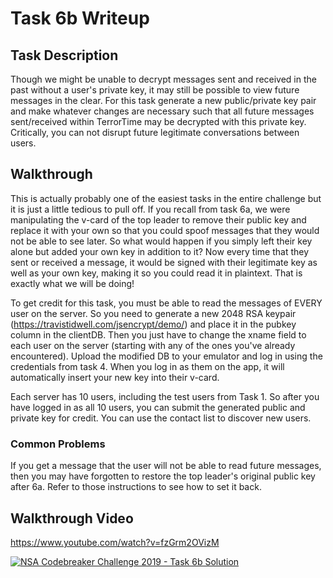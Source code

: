 # Task 6b Writeup

## Task Description

Though we might be unable to decrypt messages sent and received in the past without a user's private key, it may still be possible to view future messages in the clear. For this task generate a new public/private key pair and make whatever changes are necessary such that all future messages sent/received within TerrorTime may be decrypted with this private key. Critically, you can not disrupt future legitimate conversations between users.

## Walkthrough

This is actually probably one of the easiest tasks in the entire challenge but it is just a little tedious to pull off. If you recall from task 6a, we were manipulating the v-card of the top leader to remove their public key and replace it with your own so that you could spoof messages that they would not be able to see later. So what would happen if you simply left their key alone but added your own key in addition to it? Now every time that they sent or received a message, it would be signed with their legitimate key as well as your own key, making it so you could read it in plaintext. That is exactly what we will be doing!

To get credit for this task, you must be able to read the messages of EVERY user on the server. So you need to generate a new 2048 RSA keypair (https://travistidwell.com/jsencrypt/demo/) and place it in the pubkey column in the clientDB. Then you just have to change the xname field to each user on the server (starting with any of the ones you've already encountered). Upload the modified DB to your emulator and log in using the credentials from task 4. When you log in as them on the app, it will automatically insert your new key into their v-card.

Each server has 10 users, including the test users from Task 1. So after you have logged in as all 10 users, you can submit the generated public and private key for credit. You can use the contact list to discover new users.

### Common Problems

If you get a message that the user will not be able to read future messages, then you may have forgotten to restore the top leader's original public key after 6a. Refer to those instructions to see how to set it back.

## Walkthrough Video
https://www.youtube.com/watch?v=fzGrm2OVizM

[![NSA Codebreaker Challenge 2019 - Task 6b Solution](https://img.youtube.com/vi/fzGrm2OVizM/0.jpg)](https://www.youtube.com/watch?v=fzGrm2OVizM)

